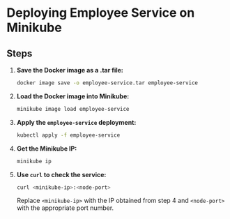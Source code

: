 # Deploying Employee Service on Minikube

## Steps

1. **Save the Docker image as a .tar file:**
   ```sh
   docker image save -o employee-service.tar employee-service
   ```

2. **Load the Docker image into Minikube:**
   ```sh
   minikube image load employee-service
   ```

3. **Apply the `employee-service` deployment:**
   ```sh
   kubectl apply -f employee-service
   ```

4. **Get the Minikube IP:**
   ```sh
   minikube ip
   ```

5. **Use `curl` to check the service:**
   ```sh
   curl <minikube-ip>:<node-port>
   ```
   Replace `<minikube-ip>` with the IP obtained from step 4 and `<node-port>` with the appropriate port number.

